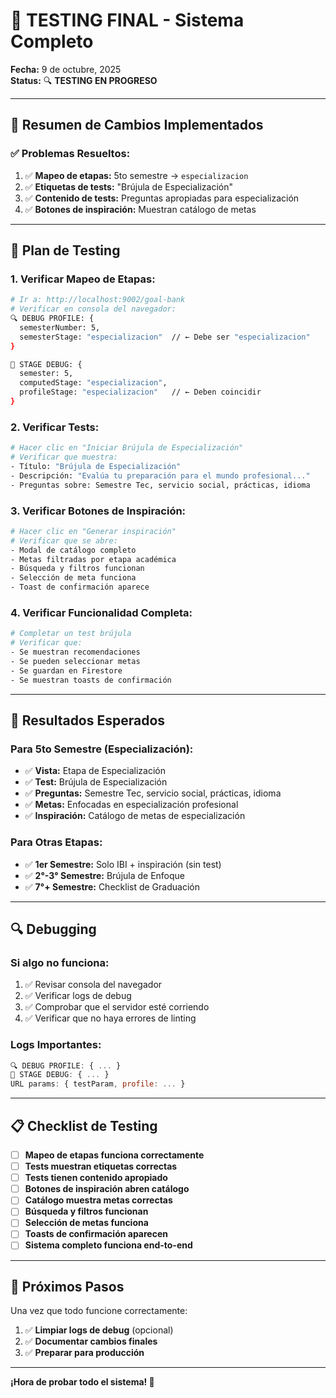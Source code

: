 # 🧪 TESTING FINAL - Sistema Completo

**Fecha:** 9 de octubre, 2025  
**Status:** 🔍 **TESTING EN PROGRESO**

---

## 🎯 **Resumen de Cambios Implementados**

### **✅ Problemas Resueltos:**
1. ✅ **Mapeo de etapas:** 5to semestre → `especializacion`
2. ✅ **Etiquetas de tests:** "Brújula de Especialización"
3. ✅ **Contenido de tests:** Preguntas apropiadas para especialización
4. ✅ **Botones de inspiración:** Muestran catálogo de metas

---

## 🧪 **Plan de Testing**

### **1. Verificar Mapeo de Etapas:**
```bash
# Ir a: http://localhost:9002/goal-bank
# Verificar en consola del navegador:
🔍 DEBUG PROFILE: {
  semesterNumber: 5,
  semesterStage: "especializacion"  // ← Debe ser "especializacion"
}

🎯 STAGE DEBUG: {
  semester: 5,
  computedStage: "especializacion",
  profileStage: "especializacion"   // ← Deben coincidir
}
```

### **2. Verificar Tests:**
```bash
# Hacer clic en "Iniciar Brújula de Especialización"
# Verificar que muestra:
- Título: "Brújula de Especialización"
- Descripción: "Evalúa tu preparación para el mundo profesional..."
- Preguntas sobre: Semestre Tec, servicio social, prácticas, idioma
```

### **3. Verificar Botones de Inspiración:**
```bash
# Hacer clic en "Generar inspiración"
# Verificar que se abre:
- Modal de catálogo completo
- Metas filtradas por etapa académica
- Búsqueda y filtros funcionan
- Selección de meta funciona
- Toast de confirmación aparece
```

### **4. Verificar Funcionalidad Completa:**
```bash
# Completar un test brújula
# Verificar que:
- Se muestran recomendaciones
- Se pueden seleccionar metas
- Se guardan en Firestore
- Se muestran toasts de confirmación
```

---

## 🎯 **Resultados Esperados**

### **Para 5to Semestre (Especialización):**
- ✅ **Vista:** Etapa de Especialización
- ✅ **Test:** Brújula de Especialización
- ✅ **Preguntas:** Semestre Tec, servicio social, prácticas, idioma
- ✅ **Metas:** Enfocadas en especialización profesional
- ✅ **Inspiración:** Catálogo de metas de especialización

### **Para Otras Etapas:**
- ✅ **1er Semestre:** Solo IBI + inspiración (sin test)
- ✅ **2°-3° Semestre:** Brújula de Enfoque
- ✅ **7°+ Semestre:** Checklist de Graduación

---

## 🔍 **Debugging**

### **Si algo no funciona:**
1. ✅ Revisar consola del navegador
2. ✅ Verificar logs de debug
3. ✅ Comprobar que el servidor esté corriendo
4. ✅ Verificar que no haya errores de linting

### **Logs Importantes:**
```javascript
🔍 DEBUG PROFILE: { ... }
🎯 STAGE DEBUG: { ... }
URL params: { testParam, profile: ... }
```

---

## 📋 **Checklist de Testing**

- [ ] **Mapeo de etapas funciona correctamente**
- [ ] **Tests muestran etiquetas correctas**
- [ ] **Tests tienen contenido apropiado**
- [ ] **Botones de inspiración abren catálogo**
- [ ] **Catálogo muestra metas correctas**
- [ ] **Búsqueda y filtros funcionan**
- [ ] **Selección de metas funciona**
- [ ] **Toasts de confirmación aparecen**
- [ ] **Sistema completo funciona end-to-end**

---

## 🚀 **Próximos Pasos**

Una vez que todo funcione correctamente:
1. ✅ **Limpiar logs de debug** (opcional)
2. ✅ **Documentar cambios finales**
3. ✅ **Preparar para producción**

---

**¡Hora de probar todo el sistema! 🚀**
